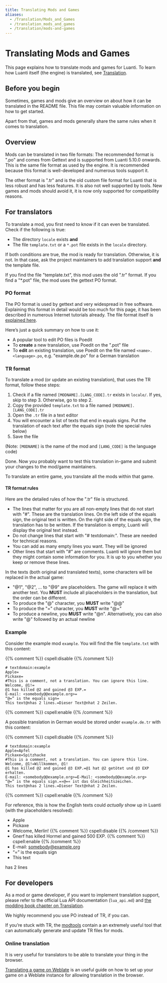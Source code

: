 ```yaml
---
title: Translating Mods and Games
aliases:
  - /Translation/Mods_and_Games
  - /translation_mods_and_games
  - /translation/mods-and-games
---
```


# Translating Mods and Games

This page explains how to translate mods and games for Luanti. To learn how Luanti itself (the engine) is translated, see [Translation](/for-creators/translation).

## Before you begin

Sometimes, games and mods give an overview on about how it can be translated in the README file. This file may contain valuable information on how to get started.

Apart from that, games and mods generally share the same rules when it comes to translation.

## Overview

Mods can be translated in two file formats: The recommended format is ".po" and comes from Gettext and is supported from Luanti 5.10.0 onwards. This is the same file format as used by the engine. It is recommended because this format is well-developed and numerous tools support it.

The other format is ".tr" and is the old custom file format for Luanti that is less robust and has less features. It is also not well supported by tools. New games and mods should avoid it, it is now only supported for compatibility reasons.

## For translators

To translate a mod, you first need to know if it can even be translated. Check if the following is true:

- The directory `locale` exists **and**
- The file `template.txt` or a `*.pot` file exists in the `locale` directory.

If both conditions are true, the mod is ready for translation. Otherwise, it is not. In that case, ask the project maintainers to add translation support **and** the template file.

If you find the file "template.txt", this mod uses the old ".tr" format. If you find a "\*.pot" file, the mod uses the gettext PO format.

### PO format

The PO format is used by gettext and very widespread in free software. Explaining this format in detail would be too much for this page, it has been described in numerous Internet tutorials already. The file format itself is [explained here](https://www.gnu.org/software/gettext/manual/html_node/PO-Files.html).

Here’s just a quick summary on how to use it:

- A popular tool to edit PO files is Poedit
- To **create** a new translation, use Poedit on the ".pot" file
- To **edit** an existing translation, use Poedit on the file named `<name>.<language>.po`, e.g. "example.de.po" for a German translation

### TR format

To translate a mod (or update an existing translation), that uses the TR format, follow these steps:

1.  Check if a file named `[MODNAME].[LANG_CODE].tr` exists in `locale/`. If yes, skip to step 3. Otherwise, go to step 2.
2.  Copy the provided `template.txt` to a file named `[MODNAME].[LANG_CODE].tr`
3.  Open the `.tr` file in a text editor
4.  You will encounter a list of texts that end in equals signs. Put the translation of each text after the equals sign (note the special rules below)
5.  Save the file

(Note: `[MODNAME]` is the name of the mod and `[LANG_CODE]` is the language code)

Done. Now you probably want to test this translation in-game and submit your changes to the mod/game maintainers.

To translate an entire game, you translate all the mods within that game.

#### TR format rules

Here are the detailed rules of how the ".tr" file is structured.

- The lines that matter for you are all non-empty lines that do not start with "#". These are the translation lines. On the left side of the equals sign, the original text is written. On the right side of the equals sign, the translation has to be written. If the translation is empty, Luanti will display the original text instead.
- Do not change lines that start with "# textdomain:". These are needed for technical reasons.
- You can add as many empty lines you want. They will be ignored
- Other lines that start with "#" are comments. Luanti will ignore them but they might contain some information for you. It is up to you whether you keep or remove these lines.

In the texts (both original and translated texts), some characters will be replaced in the actual game:

- "@1", "@2", ... to "@9" are placeholders. The game will replace it with another text. You **MUST** include all placeholders in the translation, but the order can be different.
- To produce the "@" character, you **MUST** write "@@"
- To produce the "=" character, you **MUST** write "@="
- To produce a newline, you **MUST** write "@n". Alternatively, you can also write "@" followed by an actual newline

### Example

Consider the example mod `example`. You will find the file `template.txt` with this content:

{{% comment %}} cspell:disable {{% /comment %}}

```
# textdomain:example
Apple=
Pickaxe=
#This is a comment, not a translation. You can ignore this line.
Welcome, @1!=
@1 has killed @2 and gained @3 EXP.=
E-mail: <somebody@@example.org>=
“@=” is the equals sign=
This text@nhas 2 lines.=Dieser Text@nhat 2 Zeilen.
```

{{% comment %}} cspell:enable {{% /comment %}}

A possible translation in German would be stored under `example.de.tr` with this content:

{{% comment %}} cspell:disable {{% /comment %}}

```
# textdomain:example
Apple=Apfel
Pickaxe=Spitzhacke
#This is a comment, not a translation. You can ignore this line.
Welcome, @1!=Willkommen, @1!
@1 has killed @2 and gained @3 EXP.=@1 hat @2 getötet und @3 EXP erhalten.
E-mail: <somebody@@example.org>=E-Mail: <somebody@@example.org>
“@=” is the equals sign.=»@=« ist das Gleichheitszeichen.
This text@nhas 2 lines.=Dieser Text@nhat 2 Zeilen.
```

{{% comment %}} cspell:enable {{% /comment %}}

For reference, this is how the English texts could _actually_ show up in Luanti (with the placeholders resolved):

- Apple
- Pickaxe
- Welcome, Merlin!
  {{% comment %}} cspell:disable {{% /comment %}}
- Gnerf has killed Hormel and gained 500 EXP.
  {{% comment %}} cspell:enable {{% /comment %}}
- E-mail: <somebody@example.org>
- “=” is the equals sign
- This text

has 2 lines

## For developers

As a mod or game developer, if you want to implement translation support, please refer to the official Lua API documentation (`lua_api.md`) and [the modding book chapter on Translation](https://rubenwardy.com/minetest_modding_book/en/quality/translations.html).

We highly recommend you use PO instead of TR, if you can.

If you’re stuck with TR, the [modtools](https://github.com/luanti-org/modtools) contain a an extremely useful tool that can automatically generate and update TR files for mods.

### Online translation

It is very useful for translators to be able to translate your thing in the browser.

[Translating a game on Weblate](/for-creators/translation/weblate) is an useful guide on how to set up your game on a Weblate instance for allowing translation in the browser.
